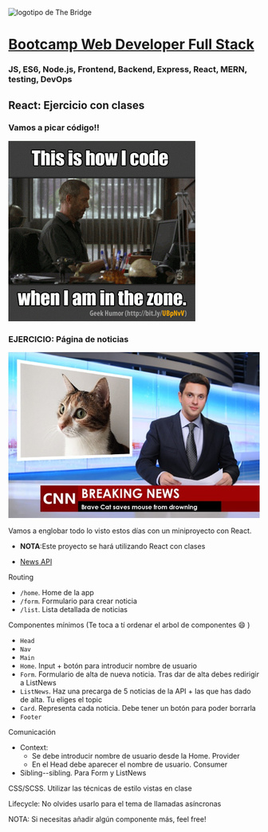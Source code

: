 ![logotipo de The Bridge](https://user-images.githubusercontent.com/27650532/77754601-e8365180-702b-11ea-8bed-5bc14a43f869.png  "logotipo de The Bridge")
# [Bootcamp Web Developer Full Stack](https://www.thebridge.tech/bootcamps/bootcamp-fullstack-developer/)
### JS, ES6, Node.js, Frontend, Backend, Express, React, MERN, testing, DevOps

## React: Ejercicio con clases

### Vamos a picar código!!
![img](../../assets/react/newsReact/code.gif)


### EJERCICIO: Página de noticias
![img](../../assets/react/newsReact/newsmeme.jpg)

Vamos a englobar todo lo visto estos días con un miniproyecto con React. 

- **NOTA**:Este proyecto se hará utilizando React con clases

- [News API](https://developer.nytimes.com/apis) 

Routing
- `/home`. Home de la app
- `/form`. Formulario para crear noticia
- `/list`. Lista detallada de noticias

Componentes mínimos (Te toca a tí ordenar el arbol de componentes :smile: )
- `Head`
- `Nav`
- `Main`
- `Home`. Input + botón para introducir nombre de usuario
- `Form`. Formulario de alta de nueva noticia. Tras dar de alta debes redirigir a ListNews
- `ListNews`. Haz una precarga de 5 noticias de la API + las que has dado de alta. Tu eliges el topic
- `Card`. Representa cada noticia. Debe tener un botón para poder borrarla
- `Footer`

Comunicación
- Context:
    - Se debe introducir nombre de usuario desde la Home. Provider
	- En el Head debe aparecer el nombre de usuario. Consumer
- Sibling--sibling. Para Form y ListNews

CSS/SCSS. Utilizar las técnicas de estilo vistas en clase

Lifecycle: No olvides usarlo para el tema de llamadas asíncronas

NOTA: Si necesitas añadir algún componente más, feel free!
